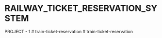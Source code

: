 # RAILWAY_TICKET_RESERVATION_SYSTEM
PROJECT - 1
#   t r a i n - t i c k e t - r e s e r v a t i o n  
 #   t r a i n - t i c k e t - r e s e r v a t i o n  
 
